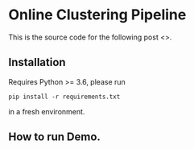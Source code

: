# Online Clustering Pipeline
This is the source code for the following post <>. 
## Installation
Requires Python >= 3.6, please run
```
pip install -r requirements.txt
```
in a fresh environment.
## How to run Demo.
